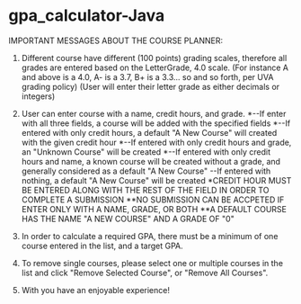 # gpa_calculator-Java


IMPORTANT MESSAGES ABOUT THE COURSE PLANNER:

1. Different course have different (100 points) grading scales, therefore all grades are entered based on the LetterGrade, 4.0 scale.
	(For instance A and above is a 4.0, A- is a 3.7, B+ is a 3.3... so and so forth, per UVA grading policy)
	(User will enter their letter grade as either decimals or integers)
	
2. User can enter course with a name, credit hours, and grade.
	*--If enter with all three fields, a course will be added with the specified fields
	*--If entered with only credit hours, a default "A New Course" will created with the given credit hour
	*--If entered with only credit hours and grade, an "Unknown Course" will be created 
	*--If entered with only credit hours and name, a known course will be created without a grade, 
		and generally considered as a default "A New Course"
	--If entered with nothing, a default "A New Course" will be created
	*CREDIT HOUR MUST BE ENTERED ALONG WITH THE REST OF THE FIELD IN ORDER TO COMPLETE A SUBMISSION
	**NO SUBMISSION CAN BE ACCPETED IF ENTER ONLY WITH A NAME, GRADE, OR BOTH
	**A DEFAULT COURSE HAS THE NAME "A NEW COURSE" AND A GRADE OF "0"
	
3. In order to calculate a required GPA, there must be a minimum of one course entered in the list, and a target GPA.

4. To remove single courses, please select one or multiple courses in the list and click "Remove Selected Course", or "Remove All Courses".

5. With you have an enjoyable experience!
